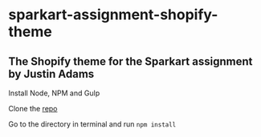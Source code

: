 # sparkart-assignment-shopify-theme
## The Shopify theme for the Sparkart assignment by **Justin Adams**
Install Node, NPM and Gulp

Clone the [repo](https://github.com/pbpyrojust/sparkart-assignment-shopify-theme.git)

Go to the directory in terminal and run `npm install`
